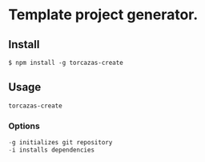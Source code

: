 # Template project generator.

## Install

`$ npm install -g torcazas-create`

## Usage

```console
torcazas-create
```

### Options

```powershell
-g initializes git repository
-i installs dependencies
```
